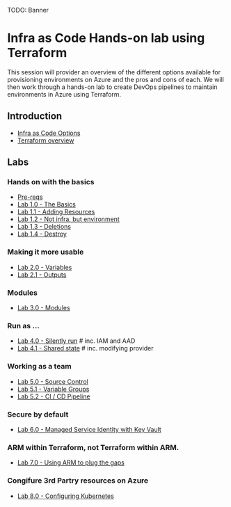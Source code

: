 TODO: Banner

# Infra as Code Hands-on lab using Terraform

This session will provider an overview of the different options available for provisioning environments on Azure and the pros and cons of each. We will then work through a hands-on lab to create DevOps pipelines to maintain environments in Azure using Terraform.

## Introduction

- [Infra as Code Options](/docs/1.options.md)
- [Terraform overview](/docs/2.terraform-summary.md)

## Labs

### Hands on with the basics

- [Pre-reqs](/docs/3.prereqs.md)
- [Lab 1.0 - The Basics](/labs/1.0/README.md)
- [Lab 1.1 - Adding Resources](/labs/1.1/README.md)
- [Lab 1.2 - Not infra, but environment](/labs/1.2/README.md)
- [Lab 1.3 - Deletions](/labs/1.3/README.md)
- [Lab 1.4 - Destroy](/labs/1.4/README.md)

### Making it more usable

- [Lab 2.0 - Variables](/labs/2.0/README.md)
- [Lab 2.1 - Outputs](/labs/2.1/README.md)

### Modules

- [Lab 3.0 - Modules]()

### Run as ...

- [Lab 4.0 - Silently run]() # inc. IAM and AAD
- [Lab 4.1 - Shared state]() # inc. modifying provider

### Working as a team

- [Lab 5.0 - Source Control]()
- [Lab 5.1 - Variable Groups]()
- [Lab 5.2 - CI / CD Pipeline]()

### Secure by default

- [Lab 6.0 - Managed Service Identity with Key Vault]()

### ARM within Terraform, not Terraform within ARM.

- [Lab 7.0 - Using ARM to plug the gaps]()

### Congifure 3rd Partry resources on Azure

- [Lab 8.0 - Configuring Kubernetes]()
